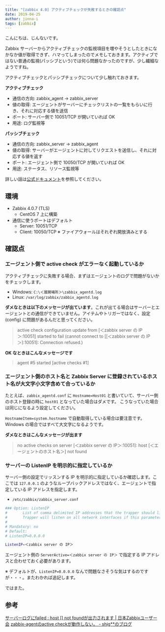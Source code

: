 ```yaml
---
title: "[zabbix 4.0] アクティブチェックが失敗するときの確認点"
date: 2019-04-25
author: jinna-i
tags: [zabbix]
---
```


こんにちは、じんないです。

Zabbix サーバーからアクティブチェックの監視項目を増やそうとしたときになかなか値が取得できず、ハマってしまったのでメモしておきます。アクティブではない普通の監視(パッシブという)では何ら問題なかったのですが、少し繊細なようですね。

アクティブチェックとパッシブチェックについて少し触れておきます。

**アクティブチェック**

  - 通信の方向: zabbix_agent → zabbix_server
  - 値の取得: エージェントがサーバーにチェックリストの一覧をもらいに行き、それに対応する値を送信
  - ポート: サーバー側で 10051/TCP が開いていれば OK
  - 用途: ログ監視等

**パッシブチェック**

  - 通信の方向: zabbix_server → zabbix_agent
  - 値の取得: サーバーがエージェントに対してリクエストを送信し、それに対応する値を返す
  - ポート: エージェント側で 10050/TCP が開いていれば OK
  - 用途: ステータス、リソース監視等

詳しい話は[公式ドキュメント](https://www.zabbix.com/documentation/2.0/jp/manual/appendix/items/activepassive)を参照してください。

## 環境
- Zabbix 4.0.7 (TLS)
  - CentOS 7 上に構築
- 通信に使うポートはデフォルト
  - Server: 10051/TCP
  - Client: 10050/TCP
  ※ ファイアウォールはそれぞれ開放済みとする

## 確認点

### エージェント側で active check がエラーなく起動しているか

アクティブチェックに失敗する場合、まずはエージェントのログで問題がないかをチェックします。

- Windows: `C:\＜展開場所＞\zabbix_agentd.log`
- Linux: `/var/log/zabbix/zabbix_agentd.log`

**ダメなときは以下のメッセージが出ています**。これが出てる場合はサーバーとエージェントとの通信ができていません。アイテムやトリガーではなく、設定 (config) に問題があるんだと思ってください。
> active check configuration update from [＜zabbix server の IP＞:10051] started to fail (cannot connect to [[＜zabbix server の IP＞]:10051]: Connection refused.)

**OK なときはこんなメッセージです**
> agent #5 started [active checks #1]

### エージェント側のホスト名と Zabbix Server に登録されているホスト名が大文字小文字含めて合っているか

たとえば、`zabbix_agentd.conf` に `Hostname=Host01` と書いていて、サーバー側のホスト登録の時に `host01` となっていた場合はダメです。
こうなっていた場合は同じになるよう設定してください。

`HostnameItem=system.hostname` で自動取得している場合は要注意です。Windows の場合ではすべて大文字になるようです。

**ダメなときはこんなメッセージが出ます**
> no active checks on server [＜zabbix server の IP＞:10051]: host [＜エージェントのホスト名＞] not found

### サーバーの ListenIP を明示的に指定しているか

サーバー側の設定でリッスンする IP を明示的に指定しているか確認します。ここでは `127.0.0.1` のようなループバックアドレスではなく、エージェントで指定している IP アドレスを指定します。

- `/etc/zabbix/zabbix_server.conf`
```bash
### Option: ListenIP
#       List of comma delimited IP addresses that the trapper should listen on.
#       Trapper will listen on all network interfaces if this parameter is missing.
#
# Mandatory: no
# Default:
# ListenIP=0.0.0.0

ListenIP=＜zabbix server の IP＞
```

エージェント側の `ServerActive=＜zabbix server の IP＞` で指定する IP アドレスと合わせておく必要があります。

※ デフォルトが、`ListenIP=0.0.0.0` なんで問題なさそうな気はするのですが・・・。またわかれば追記します。

ではまた。

## 参考
[サーバーログにfailed : host \[\] not foundが出力されます | 日本Zabbixユーザー会](http://www.zabbix.jp/node/779)
[zabbix-agentのactive checkが動作しない。 - shig**のブログ](https://blog.goo.ne.jp/shigen417/e/2ca73de8a50e9c7978151d9344cf98d1)
